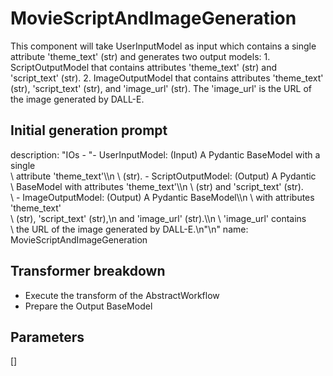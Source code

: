 
# MovieScriptAndImageGeneration

This component will take UserInputModel as input which contains a single attribute 'theme_text' (str) and generates two output models: 1. ScriptOutputModel that contains attributes 'theme_text' (str) and 'script_text' (str). 2. ImageOutputModel that contains attributes 'theme_text' (str), 'script_text' (str), and 'image_url' (str). The 'image_url' is the URL of the image generated by DALL-E.


## Initial generation prompt
description: "IOs - \"- UserInputModel: (Input) A Pydantic BaseModel with a single\
  \ attribute 'theme_text'\\\n  \\ (str). - ScriptOutputModel: (Output) A Pydantic\
  \ BaseModel with attributes 'theme_text'\\\n  \\ (str) and 'script_text' (str).\
  \ - ImageOutputModel: (Output) A Pydantic BaseModel\\\n  \\ with attributes 'theme_text'\
  \ (str), 'script_text' (str),\\n  and 'image_url' (str).\\\n  \\ 'image_url' contains\
  \ the URL of the image generated by DALL-E.\\n\"\n"
name: MovieScriptAndImageGeneration


## Transformer breakdown
- Execute the transform of the AbstractWorkflow
- Prepare the Output BaseModel

## Parameters
[]

        